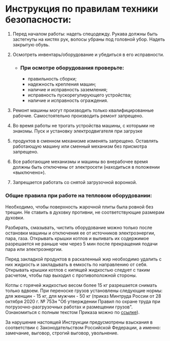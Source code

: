 
# Инструкция по правилам техники безопасности:

1. Перед началом работы: надеть спецодежду. Рукава должны быть 
застегнуты на кистях рук, волосы убраны под головной убор. Надеть закрытую обувь.

2. Осмотреть инвентарь/оборудование и убедиться в его исправности.

    - ### При осмотре оборудования проверьте:
      - правильность сборки;
      - надежность крепления машин; 
      - наличие и исправность заземления; 
      - исправность пускорегулирующего устройства; 
      - наличие и исправность ограждения.
    
      
3. Ремонт машины могут производить только квалифицированные рабочие. Самостоятельно производить ремонт запрещено. 
4. Во время работы не трогать устройства машины, с которыми не знакомы. Пуск и установку электродвигателя при загрузке 
5. продуктов в сменном механизме изменять запрещено. Оставлять работающую машину или сменный механизм без присмотра запрещено. 
6. Все работающие механизмы и машины во внерабочее время должны быть отключены от электросети (находиться в положении «выключено»). 
7. Запрещается работать со снятой загрузочной воронкой. 
### Общие правила при работе на тепловом оборудовании:
Необходимо, чтобы поверхность жарочной плиты была ровной без трещин. 
Не ставить в духовку противни, не соответствующие размерам духовки. 

Разбирать, смазывать, чистить оборудование можно только после остановки машины и отключения ее от источников 
электроэнергии, пара, газа. Открывать крышки котлов и выливать их 
содержимое разрешается не раньше чем через 5 мин после прекращения 
подачи пара или электроэнергии. 

Перед закладкой продуктов в раскаленный 
жир необходимо удалить с них жидкость и закладывать в емкость по направлению 
от себя. Открывать крышки котлов с кипящей жидкостью следует с таким 
расчетом, чтобы пар выходил с противоположной стороны. 

Котлы с горячей жидкостью весом более 15 кг разрешается снимать только вдвоем. 
При переноске грузов установлены следующие нормы: 
для женщин - 15 кг, для мужчин - 50 кг (приказ Минтруда России от 28 октября 2020 г. № 753н "Об утверждении Правил по 
охране труда при погрузочно-разгрузочных работах и размещении грузов". 
Ознакомиться с полным текстом Приказа можно по 
[ссылке](https://base.garant.ru/75057534/53f89421bbdaf741eb2d1ecc4ddb4c33/#block_1034)).

За нарушение настоящей Инструкции
предусмотрены взыскания в соответствии с Законодательством Российской 
Федерации, а именно: замечание, выговор, строгий выговор, увольнение.
